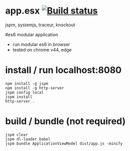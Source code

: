 # app.esx [![Build status](https://ci.appveyor.com/api/projects/status/2kimgb4qjb4c1cw4?svg=true)](https://ci.appveyor.com/project/valerysntx/app-esx)
jspm, systemjs, traceur, knockout 



#es6 modular application
* run modular es6 in browser
* tested on chrome v44, edge 

# install / run localhost:8080 
```shell
npm install -g jspm
npm install -g http-server
jspm config local
jspm install
http-server .
```

# build / bundle (not required)
```shell
jspm clear
jspm dl-loader babel 
jspm bundle ApplicationViewModel dist/app.js -minify
```

